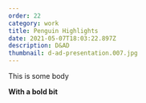 ```yaml
---
order: 22
category: work
title: Penguin Highlights
date: 2021-05-07T18:03:22.897Z
description: D&AD
thumbnail: d-ad-presentation.007.jpg
---
```

This is some body

**With a bold bit**